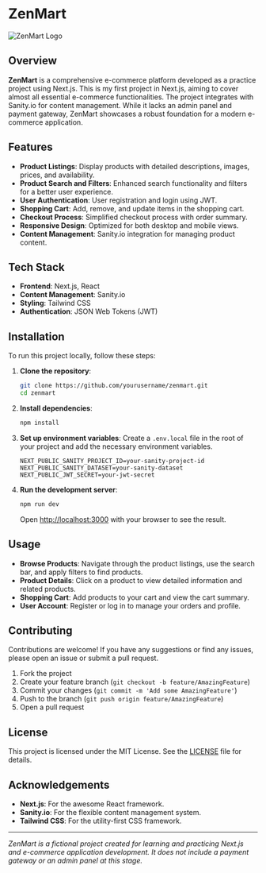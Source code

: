 # ZenMart &nbsp;
![ZenMart Logo](https://zenmart.vercel.app/favicon.ico)

## Overview

**ZenMart** is a comprehensive e-commerce platform developed as a practice project using Next.js. This is my first project in Next.js, aiming to cover almost all essential e-commerce functionalities. The project integrates with Sanity.io for content management. While it lacks an admin panel and payment gateway, ZenMart showcases a robust foundation for a modern e-commerce application.

## Features

- **Product Listings**: Display products with detailed descriptions, images, prices, and availability.
- **Product Search and Filters**: Enhanced search functionality and filters for a better user experience.
- **User Authentication**: User registration and login using JWT.
- **Shopping Cart**: Add, remove, and update items in the shopping cart.
- **Checkout Process**: Simplified checkout process with order summary.
- **Responsive Design**: Optimized for both desktop and mobile views.
- **Content Management**: Sanity.io integration for managing product content.

## Tech Stack

- **Frontend**: Next.js, React
- **Content Management**: Sanity.io
- **Styling**: Tailwind CSS
- **Authentication**: JSON Web Tokens (JWT)

## Installation

To run this project locally, follow these steps:

1. **Clone the repository**:
    ```bash
    git clone https://github.com/yourusername/zenmart.git
    cd zenmart
    ```

2. **Install dependencies**:
    ```bash
    npm install
    ```

3. **Set up environment variables**:
    Create a `.env.local` file in the root of your project and add the necessary environment variables.
    ```env
    NEXT_PUBLIC_SANITY_PROJECT_ID=your-sanity-project-id
    NEXT_PUBLIC_SANITY_DATASET=your-sanity-dataset
    NEXT_PUBLIC_JWT_SECRET=your-jwt-secret
    ```

4. **Run the development server**:
    ```bash
    npm run dev
    ```

    Open [http://localhost:3000](http://localhost:3000) with your browser to see the result.

## Usage

- **Browse Products**: Navigate through the product listings, use the search bar, and apply filters to find products.
- **Product Details**: Click on a product to view detailed information and related products.
- **Shopping Cart**: Add products to your cart and view the cart summary.
- **User Account**: Register or log in to manage your orders and profile.

## Contributing

Contributions are welcome! If you have any suggestions or find any issues, please open an issue or submit a pull request.

1. Fork the project
2. Create your feature branch (`git checkout -b feature/AmazingFeature`)
3. Commit your changes (`git commit -m 'Add some AmazingFeature'`)
4. Push to the branch (`git push origin feature/AmazingFeature`)
5. Open a pull request

## License

This project is licensed under the MIT License. See the [LICENSE](LICENSE) file for details.

## Acknowledgements

- **Next.js**: For the awesome React framework.
- **Sanity.io**: For the flexible content management system.
- **Tailwind CSS**: For the utility-first CSS framework.

---

*ZenMart is a fictional project created for learning and practicing Next.js and e-commerce application development. It does not include a payment gateway or an admin panel at this stage.*

